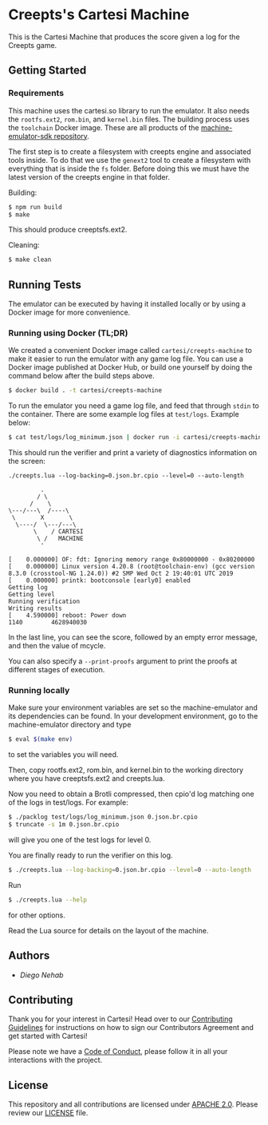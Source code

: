 # Creepts's Cartesi Machine

This is the Cartesi Machine that produces the score given a log for the Creepts game.

## Getting Started

### Requirements

This machine uses the cartesi.so library to run the emulator. It also needs
the `rootfs.ext2`, `rom.bin`, and `kernel.bin` files. The building process uses
the `toolchain` Docker image. These are all products of the [machine-emulator-sdk repository](https://github.com/cartesi/machine-emulator-sdk).

The first step is to create a filesystem with creepts engine and associated tools inside. To do that we use the `genext2` tool to create a filesystem with everything that is inside the `fs` folder. Before doing this we must have the latest version of the creepts engine in that folder.

Building:

```bash
$ npm run build
$ make
```
This should produce creeptsfs.ext2.

Cleaning:

```bash
$ make clean
```

## Running Tests

The emulator can be executed by having it installed locally or by using a Docker image for more convenience.

### Running using Docker (TL;DR)

We created a convenient Docker image called `cartesi/creepts-machine` to make it easier to run the emulator with any game log file.
You can use a Docker image published at Docker Hub, or build one yourself by doing the command below after the build steps above.

```bash
$ docker build . -t cartesi/creepts-machine
```

To run the emulator you need a game log file, and feed that through `stdin` to the container. There are some example log files at `test/logs`. Example below:

```bash
$ cat test/logs/log_minimum.json | docker run -i cartesi/creepts-machine --level=0
```

This should run the verifier and print a variety of diagnostics information on
the screen:

```
./creepts.lua --log-backing=0.json.br.cpio --level=0 --auto-length

         .
        / \
      /    \
\---/---\  /----\
 \       X       \
  \----/  \---/---\
       \    / CARTESI
        \ /   MACHINE
         '

[    0.000000] OF: fdt: Ignoring memory range 0x80000000 - 0x80200000
[    0.000000] Linux version 4.20.8 (root@toolchain-env) (gcc version 8.3.0 (crosstool-NG 1.24.0)) #2 SMP Wed Oct 2 19:40:01 UTC 2019
[    0.000000] printk: bootconsole [early0] enabled
Getting log
Getting level
Running verification
Writing results
[    4.590000] reboot: Power down
1140		4628940030
```

In the last line, you can see the score, followed by an empty error message, and
then the value of mcycle.

You can also specify a `--print-proofs` argument to print the proofs at different stages of execution.

### Running locally

Make sure your environment variables are set so the machine-emulator and its
dependencies can be found. In your development environment, go to the
machine-emulator directory and type

```bash
$ eval $(make env)
```

to set the variables you will need.

Then, copy rootfs.ext2, rom.bin, and kernel.bin to the working directory where
you have creeptsfs.ext2 and creepts.lua.

Now you need to obtain a Brotli compressed, then cpio'd log matching one of the
logs in test/logs. For example:

```bash
$ ./packlog test/logs/log_minimum.json 0.json.br.cpio
$ truncate -s 1m 0.json.br.cpio
```

will give you one of the test logs for level 0.

You are finally ready to run the verifier on this log.

```bash
$ ./creepts.lua --log-backing=0.json.br.cpio --level=0 --auto-length
```

Run

```bash
$ ./creepts.lua --help
```

for other options.

Read the Lua source for details on the layout of the machine.

## Authors

* *Diego Nehab*

## Contributing

Thank you for your interest in Cartesi! Head over to our [Contributing Guidelines](CONTRIBUTING.md) for instructions on how to sign our Contributors Agreement and get started with Cartesi!

Please note we have a [Code of Conduct](CODE_OF_CONDUCT.md), please follow it in all your interactions with the project.

## License

This repository and all contributions are licensed under
[APACHE 2.0](https://www.apache.org/licenses/LICENSE-2.0). Please review our [LICENSE](LICENSE) file.
